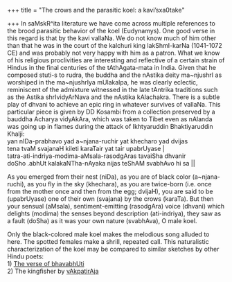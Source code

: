 +++
title = "The crows and the parasitic koel: a kavi’sxa0take"

+++
In saMskR^ita literature we have come across multiple references to the
brood parasitic behavior of the koel (Eudynamys). One good verse in this
regard is that by the kavi vallaNa. We do not know much of him other
than that he was in the court of the kalchuri king lakShmI-karNa
(1041-1072 CE) and was probably not very happy with him as a patron.
What we know of his religious proclivities are interesting and
reflective of a certain strain of Hindus in the final centuries of the
tAthAgata-mata in India. Given that he composed stuti-s to rudra, the
buddha and the nAstika deity ma\~njushrI as worshiped in the
ma\~njushrIya mUlakalpa, he was clearly eclectic, reminiscent of the
admixture witnessed in the late tAntrika traditions such as the Astika
shrIvidyArNava and the nAstika kAlachakra. There is a subtle play of
dhvani to achieve an epic ring in whatever survives of vallaNa. This
particular piece is given by DD Kosambi from a collection preserved by a
bauddha Acharya vidyAkAra, which was taken to Tibet even as nAlanda was
going up in flames during the attack of Ikhtyaruddin Bhaktiyaruddin
Khalji:  
yan nIDa-prabhavo yad a\~njana-ruchir yat khecharo yad dvijas  
tena tvaM svajanaH kileti karaTair yat tair upabrUyase |  
tatra-ati-indriya-modima-aMsala-rasodgAras tavaiSha dhvanir  
doSho .abhUt kalakaNTha-nAyaka nijas teShAM svabhAvo hi sa ||

As you emerged from their nest (niDa), as you are of black color
(a\~njana-ruchi), as you fly in the sky (khechara), as you are
twice-born (i.e. once from the mother once and then from the egg;
dvijaH), you are said to be (upabrUyase) one of their own (svajana) by
the crows (karaTa). But then your sensual (aMsala), sentiment-emitting
(rasodgAra) voice (dhvani) which delights (modima) the senses beyond
description (ati-indriya), they saw as a fault (doSha) as it was your
own nature (svabhAva), O male koel.

Only the black-colored male koel makes the melodious song alluded to
here. The spotted females make a shrill, repeated call. This
naturalistic characterization of the koel may be compared to similar
sketches by other Hindu poets:  
1\) [The verse of
bhavabhUti](https://manasataramgini.wordpress.com/2011/11/02/bhavabhutis-avifauna-and-flora/)  
2\) The kingfisher by
[vAkpatirAja](https://manasataramgini.wordpress.com/2010/07/30/the-kingfisher/)
